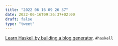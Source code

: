 ```yaml
---
title: "2022 06 16 09 26 37"
date: 2022-06-16T09:26:37+02:00
draft: false
type: "tweet"
---
```


[Learn Haskell by building a blog generator](https://lhbg-book.link/). `#haskell`
